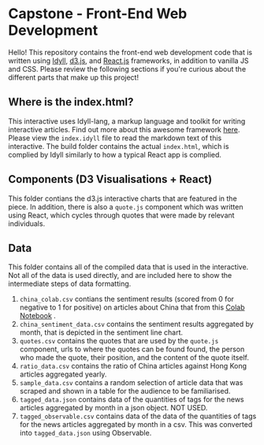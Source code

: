 # Capstone - Front-End Web Development

Hello! This repository contains the front-end web development code that is written using [Idyll](https://idyll-lang.org/), [d3.js](https://d3js.org/), and [React.js](https://reactjs.org/) frameworks, in addition to vanilla JS and CSS. Please review the following sections if you're curious about the different parts that make up this project!

## Where is the index.html? 
This interactive uses Idyll-lang, a markup language and toolkit for writing interactive articles. Find out more about this awesome framework [here](https://idyll-lang.org/). Please view the ```index.idyll``` file to read the markdown text of this interactive. The build folder contains the actual ```index.html```, which is complied by Idyll similarly to how a typical React app is complied.

## Components (D3 Visualisations + React)
This folder contians the d3.js interactive charts that are featured in the piece. In addition, there is also a ```quote.js``` component which was written using React, which cycles through quotes that were made by relevant individuals.

## Data
This folder contains all of the compiled data that is used in the interactive. Not all of the data is used directly, and are included here to show the intermediate steps of data formatting.

1. ```china_colab.csv``` contians the sentiment results (scored from 0 for negative to 1 for positive) on articles about China that from this [Colab Notebook](https://colab.research.google.com/drive/1h23ZIYabZ5Wb3NB-jH9LF8hZgpDGBFXf#scrollTo=07cy4zCVM_Ub) .
2. ```china_sentiment_data.csv``` contains the sentiment results aggregated by month, that is depicted in the sentiment line chart.
3. ```quotes.csv``` contains the quotes that are used by the ```quote.js``` component, urls to where the quotes can be found found, the person who made the quote, their position, and the content of the quote itself.
4. ```ratio_data.csv``` contains the ratio of China articles against Hong Kong articles aggregated yearly.
5. ```sample_data.csv``` contains a random selection of article data that was scraped and shown in a table for the audience to be familiarised.
6. ```tagged_data.json``` contains data of the quantities of tags for the news articles aggregated by month in a json object. NOT USED.
7. ```tagged_observable.csv``` contains data of the data of the quantities of tags for the news articles aggregated by month in a csv. This was converted into ```tagged_data.json``` using Observable. 
